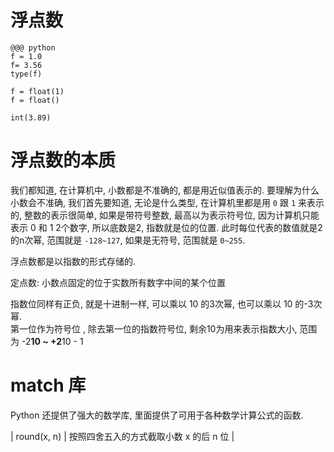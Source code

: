 # 浮点数
    @@@ python
    f = 1.0
    f= 3.56
    type(f)

    f = float(1)
    f = float()

    int(3.89)

# 浮点数的本质
我们都知道, 在计算机中, 小数都是不准确的, 都是用近似值表示的. 要理解为什么小数会不准确, 我们首先要知道, 无论是什么类型, 在计算机里都是用 `0` 跟 `1` 来表示的, 整数的表示很简单, 如果是带符号整数, 最高以为表示符号位, 因为计算机只能表示 0 和 1 2个数字, 所以底数是2, 指数就是位的位置. 此时每位代表的数值就是2的n次幂, 范围就是 `-128~127`, 如果是无符号, 范围就是 `0~255`.

浮点数都是以指数的形式存储的.

定点数: 小数点固定的位于实数所有数字中间的某个位置

指数位同样有正负, 就是十进制一样, 可以乘以 10 的3次幂, 也可以乘以 10 的-3次幂.  
第一位作为符号位 , 除去第一位的指数符号位, 剩余10为用来表示指数大小, 范围为 -2**10 ~ +2**10 - 1

# match 库
Python 还提供了强大的数学库, 里面提供了可用于各种数学计算公式的函数.

| round(x, n)  | 按照四舍五入的方式截取小数 x 的后 n 位 |